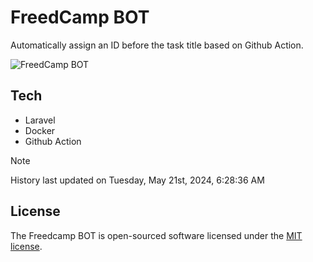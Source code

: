 # FreedCamp BOT

Automatically assign an ID before the task title based on Github Action.

![FreedCamp BOT](https://repository-images.githubusercontent.com/737932867/7d34798b-2680-471c-b089-a78a718d3d6a)

## Tech

- Laravel
- Docker
- Github Action

> [!NOTE]  
> History last updated on Tuesday, May 21st, 2024, 6:28:36 AM

## License

The Freedcamp BOT is open-sourced software licensed under the [MIT license](https://opensource.org/licenses/MIT).
